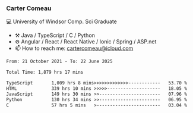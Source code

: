 ### Carter Comeau

💻 University of Windsor Comp. Sci Graduate

- ⚒️ Java / TypeScript / C / Python
- ⚙️ Angular / React / React Native / Ionic / Spring / ASP.net
- 📫 How to reach me: cartercomeau@icloud.com

<!--START_SECTION:waka-->

```txt
From: 21 October 2021 - To: 22 June 2025

Total Time: 1,879 hrs 17 mins

TypeScript       1,009 hrs 8 mins>>>>>>>>>>>>>------------   53.70 %
HTML             339 hrs 10 mins >>>>>--------------------   18.05 %
JavaScript       149 hrs 30 mins >>-----------------------   07.96 %
Python           130 hrs 34 mins >>-----------------------   06.95 %
C                57 hrs 5 mins   >------------------------   03.04 %
```

<!--END_SECTION:waka-->
